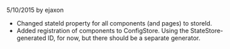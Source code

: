 5/10/2015 by ejaxon

- Changed stateId property for all components (and pages) to storeId.
- Added registration of components to ConfigStore. Using the StateStore-generated ID, for now,
  but there should be a separate generator.
  